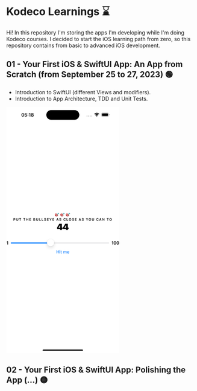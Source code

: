 # Kodeco Learnings :hourglass:

Hi! In this repository I'm storing the apps I'm developing while I'm doing Kodeco courses. I decided to start the iOS learning path from zero, so this repository contains from basic to advanced iOS development.


## 01 - Your First iOS & SwiftUI App: An App from Scratch (from September 25 to 27, 2023) 🟢
* Introduction to SwiftUI (different Views and modifiers).
* Introduction to App Architecture, TDD and Unit Tests.

<img src="screenshots/01-bullseye.png?raw=true" alt="Bullseye" width="300"/>

## 02 - Your First iOS & SwiftUI App: Polishing the App (...) 🟡
